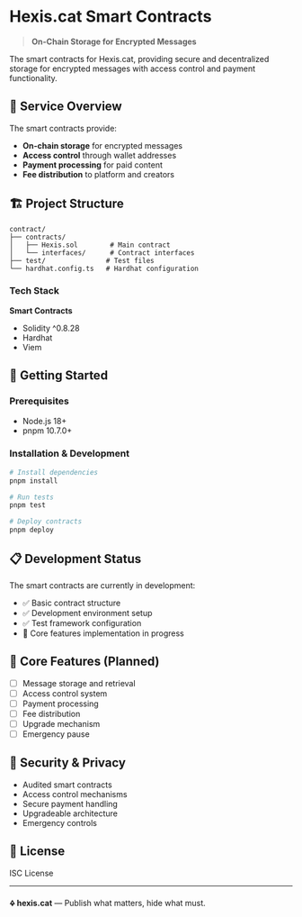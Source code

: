 # Hexis.cat Smart Contracts

> **On-Chain Storage for Encrypted Messages**

The smart contracts for Hexis.cat, providing secure and decentralized storage for encrypted messages with access control and payment functionality.

## 🎯 Service Overview

The smart contracts provide:

- **On-chain storage** for encrypted messages
- **Access control** through wallet addresses
- **Payment processing** for paid content
- **Fee distribution** to platform and creators

## 🏗️ Project Structure

```
contract/
├── contracts/
│   ├── Hexis.sol        # Main contract
│   └── interfaces/      # Contract interfaces
├── test/               # Test files
└── hardhat.config.ts   # Hardhat configuration
```

### Tech Stack

**Smart Contracts**

- Solidity ^0.8.28
- Hardhat
- Viem

## 🚀 Getting Started

### Prerequisites

- Node.js 18+
- pnpm 10.7.0+

### Installation & Development

```bash
# Install dependencies
pnpm install

# Run tests
pnpm test

# Deploy contracts
pnpm deploy
```

## 📋 Development Status

The smart contracts are currently in development:

- ✅ Basic contract structure
- ✅ Development environment setup
- ✅ Test framework configuration
- 🔄 Core features implementation in progress

## 🎨 Core Features (Planned)

- [ ] Message storage and retrieval
- [ ] Access control system
- [ ] Payment processing
- [ ] Fee distribution
- [ ] Upgrade mechanism
- [ ] Emergency pause

## 🔐 Security & Privacy

- Audited smart contracts
- Access control mechanisms
- Secure payment handling
- Upgradeable architecture
- Emergency controls

## 📄 License

ISC License

---

**🜍 hexis.cat** — Publish what matters, hide what must.
